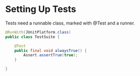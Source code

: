 # Setting Up Tests

Tests need a runnable class, marked with @Test and a runner.

```java
@RunWith(JUnitPlatform.class)
public class TestSuite {

    @Test
    public final void alwaysTrue() {
        Assert.assertTrue(true);
    }

}
```

